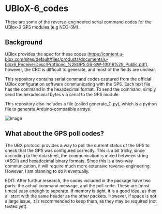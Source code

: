 # UBloX-6_codes
These are some of the reverse-engineered serial command codes for the UBlox-6 GPS modules (e.g NEO-6M). 

## Background

UBlox provides the spec for these codes (https://content.u-blox.com/sites/default/files/products/documents/u-blox6_ReceiverDescrProtSpec_%28GPS.G6-SW-10018%29_Public.pdf), however, the CRC is difficult to generate, and most of the fields are unclear. 

This repository contains serial command codes captured from the official UBlox configuration software communicating with the GPS. Each text file has the command in the hexadecimal format. To send the command, simply send the hexadecimal bytes via serial to the GPS module. 

This repository also includes a file (called generate_C.py), which is a python file to generate Arduino-compatible arrays. 

![image](https://github.com/radio-satellites/UBloX-6_codes/assets/114111180/9133b97c-1cf0-4f90-8c7d-994baa60faaf)


## What about the GPS poll codes?

The UBX protocol provides a way to poll the current status of the GPS to check that the GPS was configured correctly. This is a bit tricky, since according to the datasheet, the communication is mixed between string (ASCII) and hexadecimal binary formats. Since this is a two-way communication, it will require much more extensive reverse-engineering. However, I am planning to do it eventually. 

EDIT: After furthur research, the codes included in the package have two parts: the actual command message, and the poll code. These are (most times) easy enough to seperate. If memory is tight, it is a good idea, as they all start with the same header as the other packets. However, if space is not a large issue, it is recommended to keep them, as they may be required (not tested yet). 
